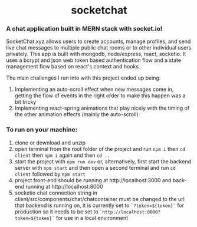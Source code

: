 <div align="center"> <h1>socketchat</h1> </div>

### A chat application built in MERN stack with socket.io!

SocketChat.xyz allows users to create accounts, manage profiles, and send live chat messages to multiple public chat rooms or to other individual users privately. This app is built with mongodb, node/express, react, socketio. It uses a bcrypt and json web token based authentication flow and a state management flow based on react's context and hooks.




The main challenges I ran into with this project ended up being:

1. Implementing an auto-scroll effect when new messages come in, getting the flow of events in the right order to make this happen was a bit tricky
2. Implementing react-spring animations that play nicely with the timing of the other animation effects (mainly the auto-scroll)

### To run on your machine:

1. clone or download and unzip
2. open terminal from the root folder of the project and run `npm i` then `cd client` then `npm i` again and then `cd ..`
3. start the project with `npm run dev` or, alternatively, first start the backend server with `npm start` and then open a second terminal and run `cd client` followed by `npm start`
4. project front-end should be running at http://localhost:3000 and back-end running at http://localhost:8000
5. socketio chat connection string in client/src/components/chat/chatcontainer must be changed to the url that backend is running on, it is currently set to `` `?token=${token}` `` for production so it needs to be set to `` `http://localhost:8000?token=${token}` `` for use in a local environment
